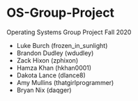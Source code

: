 # OS-Group-Project
Operating Systems Group Project Fall 2020

* Luke Burch (frozen_in_sunlight)
* Brandon Dudley (wdudley)
* Zack Hixon (zphixon)
* Hamza Khan (hkhan0001)
* Dakota Lance (dlance8)
* Amy Mullins (thatgirlprogrammer)
* Bryan Nix (daqger)

